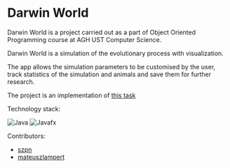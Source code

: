 # Darwin World

Darwin World is a project carried out as a part of Object Oriented Programming course at AGH UST Computer Science.

Darwin World is a simulation of the evolutionary process with visualization. 

The app allows the simulation parameters to be customised by the user, track statistics of the simulation and animals and save them for further research.

The project is an implementation of <a href = "https://github.com/Soamid/obiektowe-lab/blob/master/proj/Readme.md">this task</a>

Technology stack:

![Java](https://img.shields.io/badge/java-%23ED8B00.svg?style=for-the-badge&logo=openjdk&logoColor=white)
![Javafx](https://img.shields.io/badge/javafx-%23FF0000.svg?style=for-the-badge&logo=javafx&logoColor=white)


Contributors:
- <a href = "https://github.com/szpn">szpn</a>
- <a href = "https://github.com/mateuszlampert">mateuszlampert</a>
